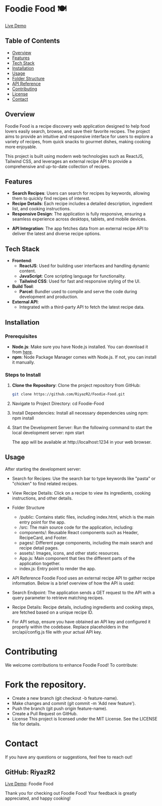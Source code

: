 # Foodie Food 🍽️

[Live Demo](https://foodiefinderr2.netlify.app/)

## Table of Contents

- [Overview](#overview)
- [Features](#features)
- [Tech Stack](#tech-stack)
- [Installation](#installation)
- [Usage](#usage)
- [Folder Structure](#folder-structure)
- [API Reference](#api-reference)
- [Contributing](#contributing)
- [License](#license)
- [Contact](#contact)

## Overview

Foodie Food is a recipe discovery web application designed to help food lovers easily search, browse, and save their favorite recipes. The project aims to provide an intuitive and responsive interface for users to explore a variety of recipes, from quick snacks to gourmet dishes, making cooking more enjoyable.

This project is built using modern web technologies such as ReactJS, Tailwind CSS, and leverages an external recipe API to provide a comprehensive and up-to-date collection of recipes.

## Features

- **Search Recipes**: Users can search for recipes by keywords, allowing them to quickly find recipes of interest.
- **Recipe Details**: Each recipe includes a detailed description, ingredient list, and cooking instructions.
- **Responsive Design**: The application is fully responsive, ensuring a seamless experience across desktops, tablets, and mobile devices.
<!-- - **Favorites List**: Users can save their favorite recipes for easy access. -->
- **API Integration**: The app fetches data from an external recipe API to deliver the latest and diverse recipe options.

## Tech Stack

- **Frontend**:
  - **ReactJS**: Used for building user interfaces and handling dynamic content.
  - **JavaScript**: Core scripting language for functionality.
  - **Tailwind CSS**: Used for fast and responsive styling of the UI.
- **Build Tool**:
  - **Parcel**: Bundler used to compile and serve the code during development and production.
- **External API**:
  - Integrated with a third-party API to fetch the latest recipe data.

## Installation

### Prerequisites

- **Node.js**: Make sure you have Node.js installed. You can download it from [here](https://nodejs.org/).
- **npm**: Node Package Manager comes with Node.js. If not, you can install it manually.

### Steps to Install

1. **Clone the Repository**: Clone the project repository from GitHub:
   ```bash
   git clone https://github.com/RiyazR2/Foodie-Food.git
   ```
2. Navigate to Project Directory:
   cd Foodie-Food

3. Install Dependencies: Install all necessary dependencies using npm:
   npm install

4. Start the Development Server: Run the following command to start the local development server:
   npm start

   The app will be available at http://localhost:1234 in your web browser.

## Usage

After starting the development server:

- Search for Recipes: Use the search bar to type keywords like "pasta" or "chicken" to find related recipes.
- View Recipe Details: Click on a recipe to view its ingredients, cooking instructions, and other details.

- Folder Structure
  - /public: Contains static files, including index.html, which is the main entry point for the app.
  - /src: The main source code for the application, including:
  - components/: Reusable React components such as Header, RecipeCard, and Footer.
  - pages/: Different page components, including the main search and recipe detail pages.
  - assets/: Images, icons, and other static resources.
  - App.js: Main component that ties the different parts of the application together.
  - index.js: Entry point to render the app.
- API Reference
  Foodie Food uses an external recipe API to gather recipe information. Below is a brief overview of how the API is used:

- Search Endpoint: The application sends a GET request to the API with a query parameter to retrieve matching recipes.
- Recipe Details: Recipe details, including ingredients and cooking steps, are fetched based on a unique recipe ID.
- For API setup, ensure you have obtained an API key and configured it properly within the codebase. Replace placeholders in the src/api/config.js file with your actual API key.

# Contributing

We welcome contributions to enhance Foodie Food! To contribute:

# Fork the repository.

- Create a new branch (git checkout -b feature-name).
- Make changes and commit (git commit -m 'Add new feature').
- Push the branch (git push origin feature-name).
- Create a Pull Request on GitHub.
- License
  This project is licensed under the MIT License. See the LICENSE file for details.

# Contact

If you have any questions or suggestions, feel free to reach out!

## GitHub: RiyazR2

[Live Demo](https://foodiefinderr2.netlify.app/): Foodie Food

Thank you for checking out Foodie Food! Your feedback is greatly appreciated, and happy cooking!

<!-- ### Explanation:

- **Overview**: Provides a clear summary of what the project is.
- **Features**: Lists all the functionalities for users to understand what the app offers.
- **Tech Stack**: Details the tools and technologies used, making it easy for others to understand the technical aspects.
- **Installation & Usage**: Step-by-step guide for beginners on how to set up and use the project.
- **Folder Structure**: Helps new contributors navigate the codebase.
- **API Reference**: A brief explanation of how API integration works and where to configure it.
- **Contributing, License, Contact**: Encourages community involvement and provides necessary legal and contact information.

This README will help anyone understand your project and contribute to it effectively. -->
